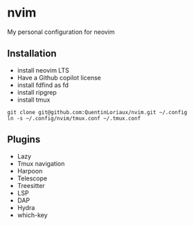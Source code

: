 # nvim
My personal configuration for neovim

## Installation

- install neovim LTS
- Have a Github copilot license
- install fdfind as fd
- install ripgrep
- install tmux

```
git clone git@github.com:QuentinLoriaux/nvim.git ~/.config
ln -s ~/.config/nvim/tmux.conf ~/.tmux.conf
```

## Plugins

- Lazy
- Tmux navigation
- Harpoon
- Telescope
- Treesitter
- LSP
- DAP
- Hydra
- which-key
